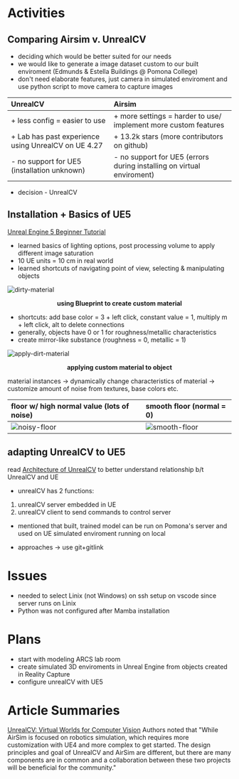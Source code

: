 # Activities

## Comparing Airsim v. UnrealCV
+ deciding which would be better suited for our needs
 + we would like to generate a image dataset custom to our built enviroment (Edmunds & Estella Buildings @ Pomona College)
 + don't need elaborate features, just camera in simulated enviroment and use python script to move camera to capture images 

| UnrealCV | Airsim |
|:---------|:--------|
|+ less config = easier to use | + more settings = harder to use/ implement more custom features|
|+ Lab has past experience using UnrealCV on UE 4.27 |+ 13.2k stars (more contributors on github)|
|- no support for UE5 (installation unknown) | - no support for UE5 (errors during installing on virtual enviroment) |
 + decision - UnrealCV

## Installation + Basics of UE5
[Unreal Engine 5 Beginner Tutorial](https://youtu.be/gQmiqmxJMtA)
+ learned basics of lighting options, post processing volume to apply different image saturation
+ 10 UE units = 10 cm in real world
+ learned shortcuts of navigating point of view, selecting & manipulating objects 
 
 ![dirty-material](https://user-images.githubusercontent.com/78676977/172929928-8139f2c8-23d1-4454-9e75-88410e6f3a5e.png)
 <figcaption align = "center"><b> using Blueprint to create custom material </b></figcaption>

+ shortcuts: add base color = 3 + left click, constant value = 1, multiply m + left click, alt to delete connections 
+ generally, objects have 0 or 1 for roughness/metallic characteristics
+ create mirror-like substance (roughness = 0, metallic = 1)


![apply-dirt-material](https://user-images.githubusercontent.com/78676977/172930026-0076fd51-7cbb-4f17-8812-0561923799b7.png)
<figcaption align = "center"><b>applying custom material to object</b></figcaption>

material instances -> dynamically change characteristics of material -> customize amount of noise from textures, base colors etc. 

floor w/ high normal value (lots of noise)          |  smooth floor (normal = 0)
:---------------------------------------------------|:--------------------------|
![noisy-floor](https://user-images.githubusercontent.com/78676977/172931045-8c6ddbaf-75c8-4177-9248-5f812cda0a9a.png) |  ![smooth-floor](https://user-images.githubusercontent.com/78676977/172931056-045ec63d-d7a5-4637-91f7-2988ecbc27b4.png)

## adapting UnrealCV to UE5
read [Architecture of UnrealCV](http://docs.unrealcv.org/en/master/reference/architecture.html) to better understand relationship b/t UnrealCV and UE
  + unrealCV has 2 functions: 
  1) unrealCV server embedded in UE
  2) unrealCV client to send commands to control server
  + mentioned that built, trained model can be run on Pomona's server and used on UE simulated enviroment running on local 

+ approaches -> use git+gitlink 


# Issues
+ needed to select Linix (not Windows) on ssh setup on vscode since server runs on Linix
+ Python was not configured after Mamba installation 

# Plans
+ start with modeling ARCS lab room
+ create simulated 3D enviroments in Unreal Engine from objects created in Reality Capture
+ configure unrealCV with UE5

# Article Summaries

[UnrealCV: Virtual Worlds for Computer Vision](https://dl.acm.org/doi/pdf/10.1145/3123266.3129396)
Authors noted that "While AirSim is focused on robotics simulation, which requires more customization with UE4 and more complex to get started.
The design principles and goal of UnrealCV and AirSim are different, but there are many components are in common and a collaboration between these two projects will
be beneficial for the community."
